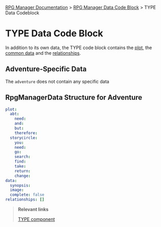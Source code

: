 [RPG Manager Documentation](../../index.md) >
[RPG Manager Data Code Block](../index.md) >
TYPE Data Codeblock

# TYPE Data Code Block


In addition to its own data, the TYPE code block contains the [plot](../common/plot.md), the
[common data](../common/index.md) and the [relationships](../common/relationship.md).

## Adventure-Specific Data

The `adventure` does not contain any specific data

## RpgManagerData Structure for Adventure

```yaml
plot:
  abt:
    need: 
    and: 
    but: 
    therefore: 
  storycircle:
    you: 
    need: 
    go: 
    search: 
    find: 
    take: 
    return: 
    change: 
data:
  synopsis: 
  image: 
  complete: false
relationships: []
```

> **Relevant links**
>
> [TYPE component](../../components/TYPE.md)
